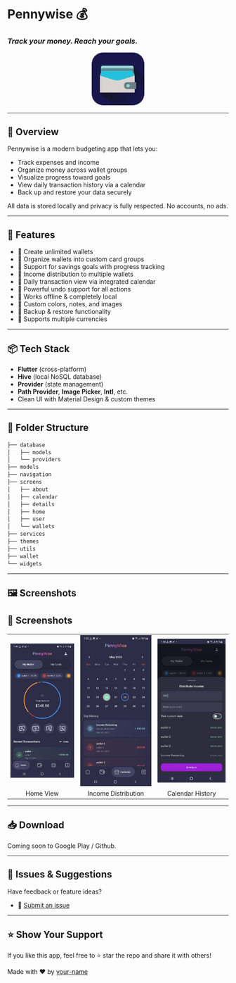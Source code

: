 # Pennywise 💰

### *Track your money. Reach your goals.*

<div align="center">
  <img alt="Pennywise App Icon" src="./readme%20assets/app_icon.png" width="120"/>
</div>

---

## 🚀 Overview

Pennywise is a modern budgeting app that lets you:

* Track expenses and income
* Organize money across wallet groups
* Visualize progress toward goals
* View daily transaction history via a calendar
* Back up and restore your data securely

All data is stored locally and privacy is fully respected. No accounts, no ads.

---

## 📱 Features

* 🔹 Create unlimited wallets
* 🔹 Organize wallets into custom card groups
* 🔹 Support for savings goals with progress tracking
* 🔹 Income distribution to multiple wallets
* 🔹 Daily transaction view via integrated calendar
* 🔹 Powerful undo support for all actions
* 🔹 Works offline & completely local
* 🔹 Custom colors, notes, and images
* 🔹 Backup & restore functionality
* 🔹 Supports multiple currencies

---

## 📦 Tech Stack

* **Flutter** (cross-platform)
* **Hive** (local NoSQL database)
* **Provider** (state management)
* **Path Provider**, **Image Picker**, **Intl**, etc.
* Clean UI with Material Design & custom themes

---

## 🧠 Folder Structure

```bash
├── database
│   ├── models
│   └── providers
├── models
├── navigation
├── screens
│   ├── about
│   ├── calendar
│   ├── details
│   ├── home
│   ├── user
│   └── wallets
├── services
├── themes
├── utils
├── wallet
└── widgets
```

---

## 🖼 Screenshots

## 📱 Screenshots

<table>
  <tr>
    <td><img src="./readme%20assets/Home_View.jpg" alt="Home View" width="250"/></td>
    <td><img src="./readme%20assets/Income_Distribution.jpg" alt="Income Distribution" width="250"/></td>
    <td><img src="./readme%20assets/Calendar_History.jpg" alt="Calendar History" width="250"/></td>
  </tr>
  <tr>
    <td align="center">Home View</td>
    <td align="center">Income Distribution</td>
    <td align="center">Calendar History</td>
  </tr>
</table>

---

## 📥 Download

Coming soon to Google Play / Github.

---

## 🐛 Issues & Suggestions

Have feedback or feature ideas?

* 📩 [Submit an issue](https://github.com/your-username/pennywise/issues)

---

## ⭐ Show Your Support

If you like this app, feel free to ⭐ star the repo and share it with others!

Made with ❤️ by [your-name](https://github.com/your-username)
